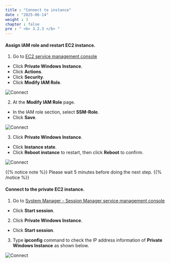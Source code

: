 ```yaml
---
title : "Connect to instance"
date : "2025-06-14"
weight : 3
chapter : false
pre : " <b> 3.2.3 </b> "
---
```



#### Assign IAM role and restart EC2 instance.

1. Go to [EC2 service management console](https://console.aws.amazon.com/ec2/v2/home)
  + Click **Private Windows Instance**.
  + Click **Actions**.
  + Click **Security**.
  + Click **Modify IAM Role**.

![Connect](/images/3.connect/027-ec2role.png)

2. At the **Modify IAM Role** page.
  + In the IAM role section, select **SSM-Role**.
  + Click **Save**.

![Connect](/images/3.connect/028-ec2role.png)

3. Click **Private Windows Instance**.
  + Click **Instance state**.
  + Click **Reboot instance** to restart, then click **Reboot** to confirm.

![Connect](/images/3.connect/029-ec2role.png)

{{% notice note %}}
Please wait 5 minutes before doing the next step.
 {{% /notice %}}

#### Connect to the private EC2 instance.

1. Go to [System Manager - Session Manager service management console](https://console.aws.amazon.com/systems-manager/session-manager)
  + Click **Start session**.
  
2. Click **Private Windows Instance**.
  + Click **Start session**.

3. Type **ipconfig** command to check the IP address information of **Private Windows Instance** as shown below.

![Connect](/images/3.connect/030-ec2role.png)